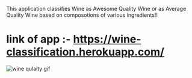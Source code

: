 This application classifies Wine as Awesome Quality Wine or as Average Quality Wine based on composotions of various ingredients!!

# link of app :- https://wine-classification.herokuapp.com/

![wine qulaity gif](https://user-images.githubusercontent.com/69085978/116061626-b6fdda00-a6a0-11eb-9817-00c1cb8e10f9.gif)
